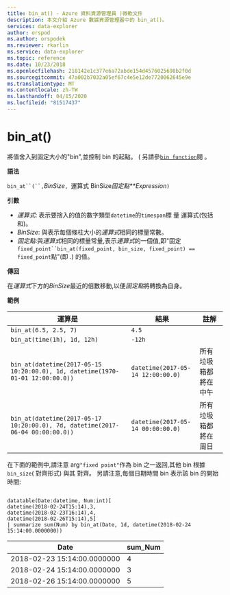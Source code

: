 ```yaml
---
title: bin_at() - Azure 資料資源管理員 |微軟文件
description: 本文介紹 Azure 數據資源管理器中的 bin_at()。
services: data-explorer
author: orspod
ms.author: orspodek
ms.reviewer: rkarlin
ms.service: data-explorer
ms.topic: reference
ms.date: 10/23/2018
ms.openlocfilehash: 218142e1c377e6a72abde154d4576025698b2f0d
ms.sourcegitcommit: 47a002b7032a05ef67c4e5e12de7720062645e9e
ms.translationtype: MT
ms.contentlocale: zh-TW
ms.lasthandoff: 04/15/2020
ms.locfileid: "81517437"
---
```

# <a name="bin_at"></a>bin_at()

將值舍入到固定大小的"bin",並控制 bin 的起點。
( 另請參[`bin function`](./binfunction.md)閱 。

**語法**

`bin_at``(``,`*BinSize*`, `運算式 BinSize*固定點**Expression*`)`

**引數**

* *運算式*: 表示要捨入的值的數字類型`datetime`的`timespan`標 量 運算式(包括和)。
* *BinSize*: 與表示每個條柱大小的*運算式*相同的標量常數。 
* *固定點*:與*運算式*相同的標量常量,表示*運算式*的一個值,即"固定`fixed_point``bin_at(fixed_point, bin_size, fixed_point) == fixed_point`點"(即 .) 的值。

**傳回**

在*運算式*下方的*BinSize*最近的倍數移動,以便*固定點*將轉換為自身。

**範例**

|運算是                                                                    |結果                           |註解                   |
|------------------------------------------------------------------------------|---------------------------------|---------------------------|
|`bin_at(6.5, 2.5, 7)`                                                         |`4.5`                            ||
|`bin_at(time(1h), 1d, 12h)`                                                   |`-12h`                           ||
|`bin_at(datetime(2017-05-15 10:20:00.0), 1d, datetime(1970-01-01 12:00:00.0))`|`datetime(2017-05-14 12:00:00.0)`|所有垃圾箱都將在中午   |
|`bin_at(datetime(2017-05-17 10:20:00.0), 7d, datetime(2017-06-04 00:00:00.0))`|`datetime(2017-05-14 00:00:00.0)`|所有垃圾箱都將在周日|


在下面的範例中,請注意 arg`"fixed point"`作為 bin 之一返回,其他 bin 根據`bin_size`( 對齊形式) 與其 對齊。 另請注意,每個日期時間 bin 表示該 bin 的開始時間:

```kusto

datatable(Date:datetime, Num:int)[
datetime(2018-02-24T15:14),3,
datetime(2018-02-23T16:14),4,
datetime(2018-02-26T15:14),5]
| summarize sum(Num) by bin_at(Date, 1d, datetime(2018-02-24 15:14:00.0000000)) 
```

|Date|sum_Num|
|---|---|
|2018-02-23 15:14:00.0000000|4|
|2018-02-24 15:14:00.0000000|3|
|2018-02-26 15:14:00.0000000|5|
